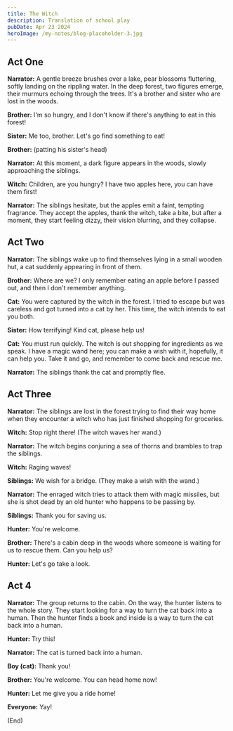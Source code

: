 ```yaml
---
title: The Witch
description: Translation of school play
pubDate: Apr 23 2024
heroImage: /my-notes/blog-placeholder-3.jpg
---
```


## Act One

**Narrator:** A gentle breeze brushes over a lake, pear blossoms fluttering, softly landing on the rippling water. In the deep forest, two figures emerge, their murmurs echoing through the trees. It's a brother and sister who are lost in the woods.

**Brother:** I'm so hungry, and I don't know if there's anything to eat in this forest!

**Sister:** Me too, brother. Let's go find something to eat!

**Brother:** (patting his sister's head)

**Narrator:** At this moment, a dark figure appears in the woods, slowly approaching the siblings.

**Witch:** Children, are you hungry? I have two apples here, you can have them first!

**Narrator:** The siblings hesitate, but the apples emit a faint, tempting fragrance. They accept the apples, thank the witch, take a bite, but after a moment, they start feeling dizzy, their vision blurring, and they collapse.

## Act Two

**Narrator:** The siblings wake up to find themselves lying in a small wooden hut, a cat suddenly appearing in front of them.

**Brother:** Where are we? I only remember eating an apple before I passed out, and then I don't remember anything.

**Cat:** You were captured by the witch in the forest. I tried to escape but was careless and got turned into a cat by her. This time, the witch intends to eat you both.

**Sister:** How terrifying! Kind cat, please help us!

**Cat:** You must run quickly. The witch is out shopping for ingredients as we speak. I have a magic wand here; you can make a wish with it, hopefully, it can help you. Take it and go, and remember to come back and rescue me.

**Narrator:** The siblings thank the cat and promptly flee.

## Act Three

**Narrator:** The siblings are lost in the forest trying to find their way home when they encounter a witch who has just finished shopping for groceries.

**Witch:** Stop right there! (The witch waves her wand.)

**Narrator:** The witch begins conjuring a sea of thorns and brambles to trap the siblings.

**Witch:** Raging waves!

**Siblings:** We wish for a bridge. (They make a wish with the wand.)

**Narrator:** The enraged witch tries to attack them with magic missiles, but she is shot dead by an old hunter who happens to be passing by.

**Siblings:** Thank you for saving us.

**Hunter:** You're welcome.

**Brother:** There's a cabin deep in the woods where someone is waiting for us to rescue them. Can you help us?

**Hunter:** Let's go take a look.

## Act 4

**Narrator:** The group returns to the cabin. On the way, the hunter listens to the whole story. They start looking for a way to turn the cat back into a human. Then the hunter finds a book and inside is a way to turn the cat back into a human.

**Hunter:** Try this!

**Narrator:** The cat is turned back into a human.

**Boy (cat):** Thank you!

**Brother:** You're welcome. You can head home now!

**Hunter:** Let me give you a ride home!

**Everyone:** Yay!

(End)

